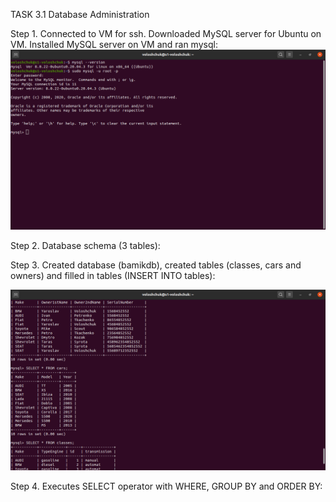 TASK 3.1 Database Administration

Step 1. Connected to VM for ssh. Downloaded MySQL server for Ubuntu on VM. Installed MySQL server on VM and ran mysql:
![](images/scr1.png)

Step 2. Database schema (3 tables):


Step 3. Created database (bamikdb), created tables (classes, cars and owners)  and filled in tables (INSERT INTO tables):

![](images/scr2.png)

Step 4. Executes SELECT operator with WHERE, GROUP BY and ORDER BY:
